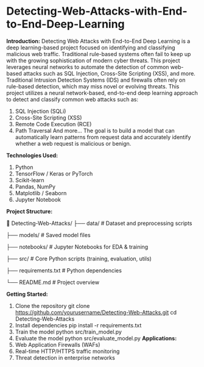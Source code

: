 # Detecting-Web-Attacks-with-End-to-End-Deep-Learning
**Introduction:**
Detecting Web Attacks with End-to-End Deep Learning is a deep learning-based project focused on identifying and classifying malicious web traffic. Traditional rule-based systems often fail to keep up with the growing sophistication of modern cyber threats. This project leverages neural networks to automate the detection of common web-based attacks such as SQL Injection, Cross-Site Scripting (XSS), and more.
Traditional Intrusion Detection Systems (IDS) and firewalls often rely on rule-based detection, which may miss novel or evolving threats. This project utilizes a neural network-based, end-to-end deep learning approach to detect and classify common web attacks such as:

1. SQL Injection (SQLi)
2. Cross-Site Scripting (XSS)
3. Remote Code Execution (RCE)
4. Path Traversal
And more...
The goal is to build a model that can automatically learn patterns from request data and accurately identify whether a web request is malicious or benign.

**Technologies Used:**

1. Python 
2. TensorFlow / Keras or PyTorch
3. Scikit-learn
4. Pandas, NumPy
5. Matplotlib / Seaborn
6. Jupyter Notebook

**Project Structure:**

📁 Detecting-Web-Attacks/
├── data/                  # Dataset and preprocessing scripts

├── models/                # Saved model files

├── notebooks/             # Jupyter Notebooks for EDA & training

├── src/                   # Core Python scripts (training, evaluation, utils)

├── requirements.txt       # Python dependencies

└── README.md              # Project overview

**Getting Started:**

1. Clone the repository
   git clone https://github.com/yourusername/Detecting-Web-Attacks.git
   cd Detecting-Web-Attacks
2. Install dependencies
    pip install -r requirements.txt
3. Train the model
    python src/train_model.py
4. Evaluate the model
 		python src/evaluate_model.py
**Applications:**
1. Web Application Firewalls (WAFs)
2. Real-time HTTP/HTTPS traffic monitoring
3. Threat detection in enterprise networks







